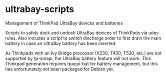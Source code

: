 # ultrabay-scripts
Management of ThinkPad UltraBay devices and batteries

Scripts to safely dock and undock UltraBay devices of ThinkPads via udev rules.
Also includes a script to switch discharge order to first drain the main
battery in case an UltraBay battery has been inserted.

As Thinkpads with an Ivy Bridge processor (X230, T430, T530, etc.) are not
supported by tp-smapi, the UltraBay battery feature will not work.  This
Thinkpad generation requires tpacpi-bat for battery management, but this has
unfortunately not been packaged for Debian yet.
